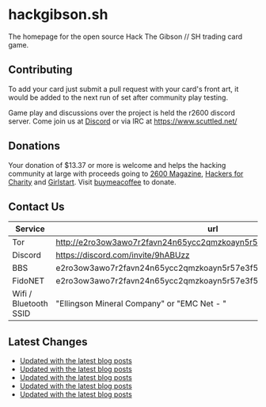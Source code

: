 # hackgibson.sh
The homepage for the open source Hack The Gibson // SH trading card game.


## Contributing

To add your card just submit a pull request with your card's front art, it would be added to the next run of set after community play testing.

Game play and discussions over the project is held the r2600 discord server. Come join us at [Discord](https://discord.com/invite/9hABUzz) or via IRC at https://www.scuttled.net/


## Donations

Your donation of $13.37 or more is welcome and helps the hacking community at large with proceeds going to [2600 Magazine](https://2600.com/), [Hackers for Charity](https://hackersforcharity.org) and [Girlstart](https://girlstart.org).  Visit [buymeacoffee](https://www.buymeacoffee.com/hackgibson.sh) to donate.


## Contact Us

Service | url
-|-
Tor | http://e2ro3ow3awo7r2favn24n65ycc2qmzkoayn5r57e3f56nvjwdcgg32ad.onion
Discord | https://discord.com/invite/9hABUzz
BBS | e2ro3ow3awo7r2favn24n65ycc2qmzkoayn5r57e3f56nvjwdcgg32ad.onion:23
FidoNET | e2ro3ow3awo7r2favn24n65ycc2qmzkoayn5r57e3f56nvjwdcgg32ad.onion:24554
Wifi / Bluetooth SSID | "Ellingson Mineral Company" or "EMC Net - <fidonet address>"

## Latest Changes
<!-- BLOG-POST-LIST:START -->
- [Updated with the latest blog posts](https://github.com/DFW2600/hackgibson.sh/commit/c5c4ae4bb31383c1960b6a246724bebaec7c02ba)
- [Updated with the latest blog posts](https://github.com/DFW2600/hackgibson.sh/commit/39a2b177aa50ead6d84cf29be1719632d7b28644)
- [Updated with the latest blog posts](https://github.com/DFW2600/hackgibson.sh/commit/54798edf739a177e12f6dc50efd16b671f0d4952)
- [Updated with the latest blog posts](https://github.com/DFW2600/hackgibson.sh/commit/99b9c1cb98ae2e10dc88e50915f9680d51045b85)
- [Updated with the latest blog posts](https://github.com/DFW2600/hackgibson.sh/commit/6b4aed46ee9075c5594c55383110e6163bcd0fe2)
<!-- BLOG-POST-LIST:END -->
